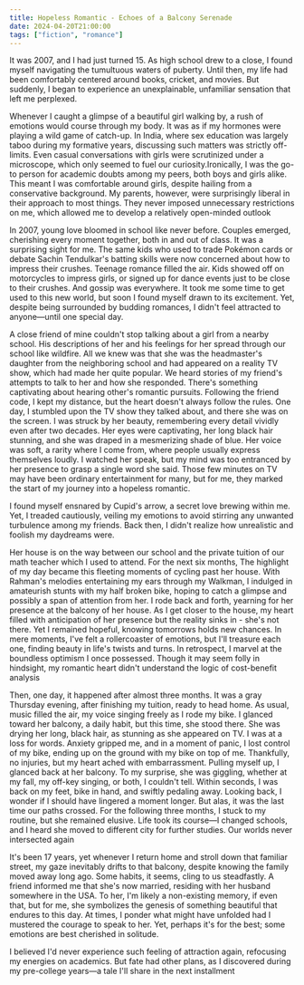 ```yaml
---
title: Hopeless Romantic - Echoes of a Balcony Serenade
date: 2024-04-20T21:00:00
tags: ["fiction", "romance"]
---
```


It was 2007, and I had just turned 15. As high school drew to a close, I found myself navigating the tumultuous waters of puberty. Until then, my life had been comfortably centered around books, cricket, and movies. But suddenly, I began to experience an unexplainable, unfamiliar sensation that left me perplexed.

Whenever I caught a glimpse of a beautiful girl walking by, a rush of emotions would course through my body. It was as if my hormones were playing a wild game of catch-up. In India, where sex education was largely taboo during my formative years, discussing such matters was strictly off-limits. Even casual conversations with girls were scrutinized under a microscope, which only seemed to fuel our curiosity.Ironically, I was the go-to person for academic doubts among my peers, both boys and girls alike. This meant I was comfortable around girls, despite hailing from a conservative background. My parents, however, were surprisingly liberal in their approach to most things. They never imposed unnecessary restrictions on me, which allowed me to develop a relatively open-minded outlook

In 2007, young love bloomed in school like never before. Couples emerged, cherishing every moment together, both in and out of class. It was a surprising sight for me. The same kids who used to trade Pokémon cards or debate Sachin Tendulkar's batting skills were now concerned about how to impress their crushes. Teenage romance filled the air. Kids showed off on motorcycles to impress girls, or signed up for dance events just to be close to their crushes. And gossip was everywhere. It took me some time to get used to this new world, but soon I found myself drawn to its excitement. Yet, despite being surrounded by budding romances, I didn't feel attracted to anyone—until one special day.

A close friend of mine couldn't stop talking about a girl from a nearby school. His descriptions of her and his feelings for her spread through our school like wildfire. All we knew was that she was the headmaster's daughter from the neighboring school and had appeared on a reality TV show, which had made her quite popular. We heard stories of my friend's attempts to talk to her and how she responded. There's something captivating about hearing other's romantic pursuits. Following the friend code, I kept my distance, but the heart doesn't always follow the rules. One day, I stumbled upon the TV show they talked about, and there she was on the screen. I was struck by her beauty, remembering every detail vividly even after two decades. Her eyes were captivating, her long black hair stunning, and she was draped in a mesmerizing shade of blue. Her voice was soft, a rarity where I come from, where people usually express themselves loudly. I watched her speak, but my mind was too entranced by her presence to grasp a single word she said. Those few minutes on TV may have been ordinary entertainment for many, but for me, they marked the start of my journey into a hopeless romantic.

I found myself ensnared by Cupid's arrow, a secret love brewing within me. Yet, I treaded cautiously, veiling my emotions to avoid stirring any unwanted turbulence among my friends. Back then, I didn't realize how unrealistic and foolish my daydreams were. 

Her house is on the way between our school and the private tuition of our math teacher which I used to attend. For the next six months, The highlight of my day became this fleeting moments of cycling past her house. With Rahman's melodies entertaining my ears through my Walkman, I indulged in amateurish stunts with my half broken bike, hoping to catch a glimpse and possibly a span of attention from her. I rode back and forth, yearning for her presence at the balcony of her house. As I get closer to the house, my heart filled with anticipation of her presence but the reality sinks in - she's not there. Yet I remained hopeful, knowing tomorrows holds new chances. In mere moments, I've felt a rollercoaster of emotions, but I'll treasure each one, finding beauty in life's twists and turns. In retrospect, I marvel at the boundless optimism I once possessed. Though it may seem folly in hindsight, my romantic heart didn't understand the logic of cost-benefit analysis

Then, one day, it happened after almost three months. It was a gray Thursday evening, after finishing my tuition, ready to head home. As usual, music filled the air, my voice singing freely as I rode my bike. I glanced toward her balcony, a daily habit, but this time, she stood there. She was drying her long, black hair, as stunning as she appeared on TV. I was at a loss for words. Anxiety gripped me, and in a moment of panic, I lost control of my bike, ending up on the ground with my bike on top of me. Thankfully, no injuries, but my heart ached with embarrassment. Pulling myself up, I glanced back at her balcony. To my surprise, she was giggling, whether at my fall, my off-key singing, or both, I couldn't tell. Within seconds, I was back on my feet, bike in hand, and swiftly pedaling away. Looking back, I wonder if I should have lingered a moment longer. But alas, it was the last time our paths crossed. For the following three months, I stuck to my routine, but she remained elusive. Life took its course—I changed schools, and I heard she moved to different city for further studies. Our worlds never intersected again

It's been 17 years, yet whenever I return home and stroll down that familiar street, my gaze inevitably drifts to that balcony, despite knowing the family moved away long ago. Some habits, it seems, cling to us steadfastly. A friend informed me that she's now married, residing with her husband somewhere in the USA. To her, I'm likely a non-existing memory, if even that, but for me, she symbolizes the genesis of something beautiful that endures to this day. At times, I ponder what might have unfolded had I mustered the courage to speak to her. Yet, perhaps it's for the best; some emotions are best cherished in solitude. 

I believed I'd never experience such feeling of attraction again, refocusing my energies on academics. But fate had other plans, as I discovered during my pre-college years—a tale I'll share in the next installment
